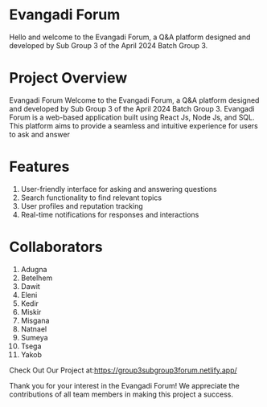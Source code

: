# Evangadi Forum

Hello and welcome to the Evangadi Forum, a Q&A platform designed and developed by Sub Group 3 of the April 2024 Batch Group 3.

# Project Overview

Evangadi Forum
Welcome to the Evangadi Forum, a Q&A platform designed and developed by Sub Group 3 of the April 2024 Batch Group 3.
Evangadi Forum is a web-based application built using React Js, Node Js, and SQL. This platform aims to provide a seamless and intuitive experience for users to ask and answer

# Features
1. User-friendly interface for asking and answering questions
2. Search functionality to find relevant topics
3. User profiles and reputation tracking
4. Real-time notifications for responses and interactions

# Collaborators

1. Adugna
2. Betelhem
3. Dawit
4. Eleni
5. Kedir
6. Miskir
7. Misgana
8. Natnael
9. Sumeya
10. Tsega
11. Yakob

Check Out Our Project at:https://group3subgroup3forum.netlify.app/

Thank you for your interest in the Evangadi Forum! We appreciate the contributions of all team members in making this project a success.

